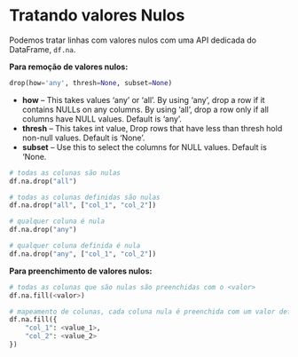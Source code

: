 # Tratando valores Nulos

Podemos tratar linhas com valores nulos com uma API dedicada do DataFrame, `df.na`.

**Para remoção de valores nulos:**

```python
drop(how='any', thresh=None, subset=None)
```

- **how** – This takes values ‘any’ or ‘all’. By using ‘any’, drop a row if it contains NULLs on any columns. By using ‘all’, drop a row only if all columns have NULL values. Default is ‘any’.
- **thresh** – This takes int value, Drop rows that have less than thresh hold non-null values. Default is ‘None’.
- **subset** – Use this to select the columns for NULL values. Default is ‘None.

```py
# todas as colunas são nulas
df.na.drop("all")

# todas as colunas definidas são nulas
df.na.drop("all", ["col_1", "col_2"])

# qualquer coluna é nula
df.na.drop("any")

# qualquer coluna definida é nula
df.na.drop("any", ["col_1", "col_2"])
```

**Para preenchimento de valores nulos:**

```py
# todas as colunas que são nulas são preenchidas com o <valor>
df.na.fill(<valor>)

# mapeamento de colunas, cada coluna nula é preenchida com um valor definido
df.na.fill({
	"col_1": <value_1>,
	"col_2": <value_2>
})
```
